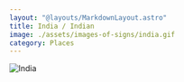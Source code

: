 ```yaml
---
layout: "@layouts/MarkdownLayout.astro"
title: India / Indian
image: ./assets/images-of-signs/india.gif
category: Places
---
```


![India](@signs/india.gif)
